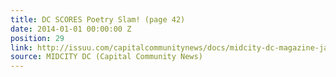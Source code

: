 ```yaml
---
title: DC SCORES Poetry Slam! (page 42)
date: 2014-01-01 00:00:00 Z
position: 29
link: http://issuu.com/capitalcommunitynews/docs/midcity-dc-magazine-january-2014
source: MIDCITY DC (Capital Community News)
---
```


